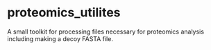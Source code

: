 # proteomics_utilites
A small toolkit for processing files necessary for proteomics analysis including making a decoy FASTA file.
